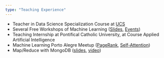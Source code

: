 ```yaml
---
type: "Teaching Experience"
---
```


* Teacher in Data Science Specialization Course at <a href="https://www.ucs.br/portallato/detalhes/7281/">UCS</a>
* Several Free Workshops of Machine Learning (<a href="https://goo.gl/BgoJmm">Slides</a>, <a href="https://www.sympla.com.br/henrique-dias">Events</a>)
* Teaching Internship at Pontifical Catholic University, at Course Applied Artificial Intelligence
* Machine Learning Porto Alegre Meetup (<a href="https://www.youtube.com/watch?v=-L60t9vJ-Zw">PageRank</a>, <a href="https://www.youtube.com/watch?v=96uWGIJjX7M">Self-Attention</a>)
* Map/Reduce with MongoDB (<a href="http://goo.gl/5tGtLL">slides</a>, <a href="http://www.youtube.com/watch?v=nAA8VTlFtUE">video</a>)
